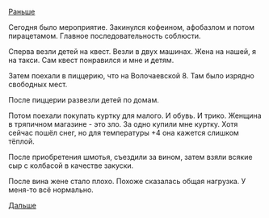 [Раньше](2018.10.26.md)

Сегодня было мероприятие.
Закинулся кофеином, афобазлом и потом пирацетамом. Главное последовательность соблюсти.

Сперва везли детей на квест. Везли в двух машинах. Жена на нашей, я на такси.
Сам квест понравился и мне и детям.

Затем поехали в пиццерию, что на Волочаевской 8. Там было изрядно свободных мест.

После пиццерии развезли детей по домам.

Потом поехали покупать куртку для малого. И обувь. И трико. Женщина в тряпичном магазине - это зло. За одно купили мне куртку. Хотя сейчас пошёл снег, но для температуры +4 она кажется слишком тёплой.

После приобретения шмотья, съездили за вином, затем взяли всякие сыр с колбасой в качестве закуски.

После вина жене стало плохо.
Похоже сказалась общая нагрузка. У меня-то всё нормально.

[Дальше](2018.10.28.md)